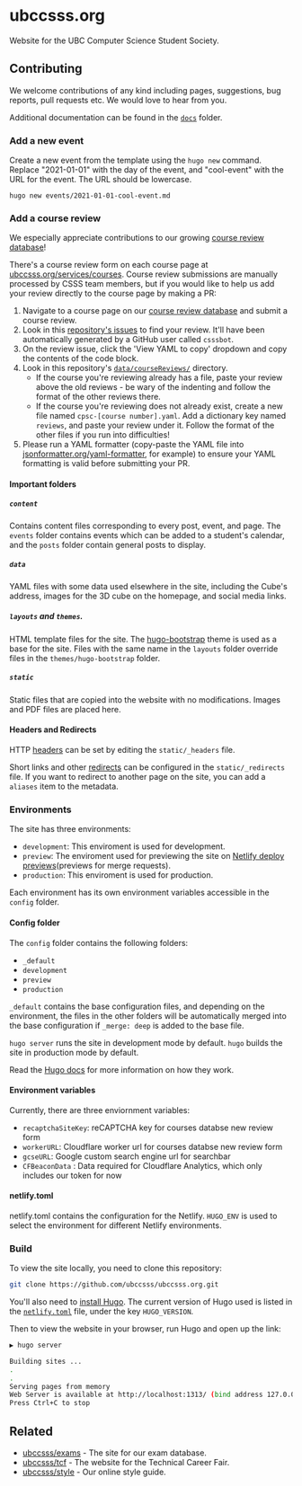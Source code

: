 # ubccsss.org

Website for the UBC Computer Science Student Society.

## Contributing

We welcome contributions of any kind including pages, suggestions, bug reports,
pull requests etc. We would love to hear from you.

Additional documentation can be found in the [`docs`](./docs) folder.

### Add a new event

Create a new event from the template using the `hugo new` command. Replace "2021-01-01" with the day of the event, and "cool-event" with the URL for the event. The URL should be lowercase.

```shell
hugo new events/2021-01-01-cool-event.md
```

### Add a course review

We especially appreciate contributions to our growing [course review database](https://ubccsss.org/services/courses/)!

There's a course review form on each course page at [ubccsss.org/services/courses](https://ubccsss.org/services/courses/). Course review submissions are manually processed by CSSS team members, but if you would like to help us add your review directly to the course page by making a PR:

1. Navigate to a course page on our [course review database](https://ubccsss.org/services/courses/) and submit a course review.
2. Look in this [repository's issues](https://github.com/ubccsss/ubccsss.org/issues) to find your review. It'll have been automatically generated by a GitHub user called `csssbot`.
3. On the review issue, click the 'View YAML to copy' dropdown and copy the contents of the code block.
4. Look in this repository's [`data/courseReviews/`](https://github.com/ubccsss/ubccsss.org/tree/master/data/courseReviews) directory.
    * If the course you're reviewing already has a file, paste your review above the old reviews - be wary of the indenting and follow the format of the other reviews there.
	* If the course you're reviewing does not already exist, create a new file named `cpsc-[course number].yaml`. Add a dictionary key named `reviews`, and paste your review under it. Follow the format of the other files if you run into difficulties!
5. Please run a YAML formatter (copy-paste the YAML file into [jsonformatter.org/yaml-formatter](https://jsonformatter.org/yaml-formatter), for example) to ensure your YAML formatting is valid before submitting your PR.

#### Important folders

##### `content`

Contains content files corresponding to every post, event, and page.
The `events` folder contains events which can be added to a student's calendar,
and the `posts` folder contain general posts to display.

##### `data`

YAML files with some data used elsewhere in the site, including the Cube's
address, images for the 3D cube on the homepage, and social media links.

##### `layouts` and `themes`.

HTML template files for the site. The
[hugo-bootstrap](https://themes.gohugo.io/hugo-bootstrap/) theme is used as a
base for the site. Files with the same name in the `layouts` folder override
files in the `themes/hugo-bootstrap` folder.

##### `static`

Static files that are copied into the website with no modifications. Images and
PDF files are placed here.

#### Headers and Redirects

HTTP [headers](https://docs.netlify.com/routing/headers/) can be set by editing the `static/_headers` file.

Short links and other [redirects](https://docs.netlify.com/routing/redirects/) can be configured in the `static/_redirects` file. If you want to redirect to another page on the site, you can add a `aliases` item to the metadata.

### Environments

The site has three environments:

- `development`: This enviroment is used for development.
- `preview`: The enviroment used for previewing the site on [Netlify deploy previews](https://docs.netlify.com/site-deploys/deploy-previews/)(previews for merge requests).
- `production`: This enviroment is used for production.

Each environment has its own environment variables accessible in the `config` folder.

#### Config folder

The `config` folder contains the following folders:

- `_default`
- `development`
- `preview`
- `production`

`_default` contains the base configuration files, and depending on the environment, the files in the other folders will be automatically merged into the base configuration if `_merge: deep` is added to the base file.

`hugo server` runs the site in development mode by default.
`hugo` builds the site in production mode by default.

Read the [Hugo docs](https://gohugo.io/getting-started/configuration/) for more information on how they work.

#### Environment variables

Currently, there are three enviornment variables:

- `recaptchaSiteKey`: reCAPTCHA key for courses databse new review form
- `workerURL`: Cloudflare worker url for courses databse new review form
- `gcseURL`: Google custom search engine url for searchbar
- `CFBeaconData` : Data required for Cloudflare Analytics, which only includes our token for now

#### netlify.toml

netlify.toml contains the configuration for the Netlify. `HUGO_ENV` is used to select the environment for different Netlify environments.

### Build

To view the site locally, you need to clone this repository:

```bash
git clone https://github.com/ubccsss/ubccsss.org.git
```

You'll also need to
[install Hugo](https://gohugo.io/getting-started/installing/). The current
version of Hugo used is listed in the [`netlify.toml`](netlify.toml) file, under
the key `HUGO_VERSION`.

Then to view the website in your browser, run Hugo and open up the link:

```bash
▶ hugo server

Building sites ...
.
.
Serving pages from memory
Web Server is available at http://localhost:1313/ (bind address 127.0.0.1)
Press Ctrl+C to stop
```

## Related

- [ubccsss/exams](https://github.com/ubccsss/exams) - The site for our exam database.
- [ubccsss/tcf](https://github.com/ubccsss/tcf) - The website for the Technical Career Fair.
- [ubccsss/style](https://github.com/ubccsss/styles) - Our online style guide.
